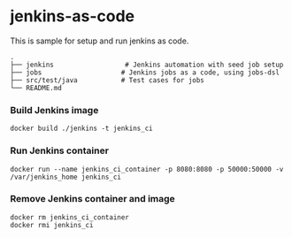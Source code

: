 # jenkins-as-code
This is sample for setup and run jenkins as code.

    .
    ├── jenkins                  # Jenkins automation with seed job setup
    ├── jobs                    # Jenkins jobs as a code, using jobs-dsl
    ├── src/test/java           # Test cases for jobs
    └── README.md

### Build Jenkins image

    docker build ./jenkins -t jenkins_ci
    


### Run Jenkins container

    docker run --name jenkins_ci_container -p 8080:8080 -p 50000:50000 -v /var/jenkins_home jenkins_ci

### Remove Jenkins container and image

    docker rm jenkins_ci_container
    docker rmi jenkins_ci
    

